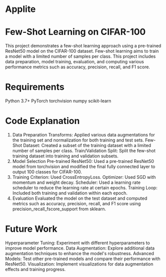 # Applite
# Few-Shot Learning on CIFAR-100 

This project demonstrates a few-shot learning approach using a pre-trained ResNet50 model on the CIFAR-100 dataset. Few-shot learning aims to train a model with a limited number of samples per class. This project includes data preparation, model training, evaluation, and computing various performance metrics such as accuracy, precision, recall, and F1 score.

# Requirements
Python 3.7+
PyTorch
torchvision
numpy
scikit-learn

# Code Explanation
1. Data Preparation
Transforms: Applied various data augmentations for the training set and normalization for both training and test sets.
Few-Shot Dataset: Created a subset of the training dataset with a limited number of samples per class.
Train/Validation Split: Split the few-shot training dataset into training and validation subsets.
2. Model Selection
Pre-trained ResNet50: Used a pre-trained ResNet50 model from torchvision and modified the final fully connected layer to output 100 classes for CIFAR-100.
3. Training
Criterion: Used CrossEntropyLoss.
Optimizer: Used SGD with momentum and weight decay.
Scheduler: Used a learning rate scheduler to reduce the learning rate at certain epochs.
Training Loop: Included both training and validation within each epoch.
4. Evaluation
Evaluated the model on the test dataset and computed metrics such as accuracy, precision, recall, and F1 score using precision_recall_fscore_support from sklearn.



# Future Work
Hyperparameter Tuning: Experiment with different hyperparameters to improve model performance.
Data Augmentation: Explore additional data augmentation techniques to enhance the model's robustness.
Advanced Models: Test other pre-trained models and compare their performance with ResNet50.
Visualization: Implement visualizations for data augmentation effects and training progress.



